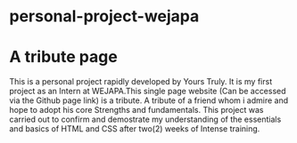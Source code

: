 # personal-project-wejapa
# A tribute page
This is a personal project rapidly developed by Yours Truly. It is my first project as an Intern at WEJAPA.This single page website (Can be accessed via the Github page link) is a tribute. 
A tribute of a friend whom i admire and hope to adopt his core Strengths and fundamentals. 
This project was carried out to confirm and demostrate my understanding of the essentials and basics of HTML and CSS after two(2) weeks of Intense training.

